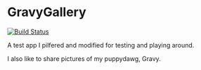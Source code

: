 # GravyGallery

[![Build Status](https://travis-ci.com/edtbl76/GravyGallery.svg?branch=main)](https://travis-ci.com/edtbl76/GravyGallery)

A test app I pilfered and modified for testing and playing around. 

I also like to share pictures of my puppydawg, Gravy.
